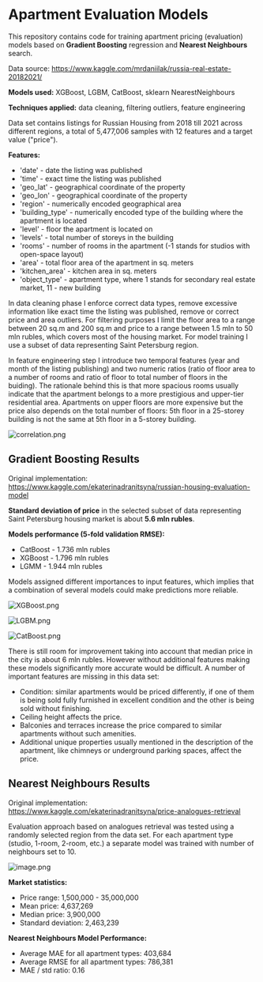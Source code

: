 # Apartment Evaluation Models

This repository contains code for training apartment pricing (evaluation) models based on **Gradient Boosting** regression and **Nearest Neighbours** search.

Data source: https://www.kaggle.com/mrdaniilak/russia-real-estate-20182021/

**Models used:** XGBoost, LGBM, CatBoost, sklearn NearestNeighbours

**Techniques applied:** data cleaning, filtering outliers, feature engineering

Data set contains listings for Russian Housing from 2018 till 2021 across different regions, a total of 5,477,006 samples with 12 features and a target value ("price").

**Features:**
- 'date' - date the listing was published
- 'time' - exact time the listing was published
- 'geo_lat' - geographical coordinate of the property
- 'geo_lon' - geographical coordinate of the property
- 'region' - numerically encoded geographical area
- 'building_type' - numerically encoded type of the building where the apartment is located
- 'level' - floor the apartment is located on
- 'levels' - total number of storeys in the building
- 'rooms' - number of rooms in the apartment (-1 stands for studios with open-space layout)
- 'area' - total floor area of the apartment in sq. meters
- 'kitchen_area' - kitchen area in sq. meters
- 'object_type' - apartment type, where 1 stands for secondary real estate market, 11 - new building

In data cleaning phase I enforce correct data types, remove excessive information like exact time the listing was published, remove or correct price and area outliers. For filtering purposes I limit the floor area to a range between 20 sq.m and 200 sq.m and price to a range between 1.5 mln to 50 mln rubles, which covers most of the housing market. For model training I use a subset of data representing Saint Petersburg region.

In feature engineering step I introduce two temporal features (year and month of the listing publishing) and two numeric ratios (ratio of floor area to a number of rooms and ratio of floor to total number of floors in the buiding). The rationale behind this is that more spacious rooms usually indicate that the apartment belongs to a more prestigious and upper-tier residential area. Apartments on upper floors are more expensive but the price also depends on the total number of floors: 5th floor in a 25-storey building is not the same at 5th floor in a 5-storey building.

![correlation.png](correlation.png)

## Gradient Boosting Results

Original implementation: https://www.kaggle.com/ekaterinadranitsyna/russian-housing-evaluation-model

**Standard deviation of price** in the selected subset of data representing Saint Petersburg housing market is about **5.6 mln rubles**.

**Models performance (5-fold validation RMSE):**
- CatBoost - 1.736 mln rubles
- XGBoost - 1.796 mln rubles
- LGMM - 1.944 mln rubles

Models assigned different importances to input features, which implies that a combination of several models could make predictions more reliable.

![XGBoost.png](XGBoost.png)

![LGBM.png](LGBM.png)

![CatBoost.png](CatBoost.png)

There is still room for improvement taking into account that median price in the city is about 6 mln rubles. However without additional features making these models significantly more accurate would be difficult. A number of important features are missing in this data set:
- Condition: similar apartments would be priced differently, if one of them is being sold fully furnished in excellent condition and the other is being sold without finishing.
- Ceiling height affects the price.
- Balconies and terraces increase the price compared to similar apartments without such amenities.
- Additional unique properties usually mentioned in the description of the apartment, like chimneys or underground parking spaces, affect the price.

## Nearest Neighbours Results

Original implementation: https://www.kaggle.com/ekaterinadranitsyna/price-analogues-retrieval

Evaluation approach based on analogues retrieval was tested using a randomly selected region from the data set. For each apartment type (studio, 1-room, 2-room, etc.) a separate model was trained with number of neighbours set to 10.

![image.png](prices.png)

**Market statistics:**
- Price range: 1,500,000 - 35,000,000
- Mean price: 4,637,269
- Median price: 3,900,000
- Standard deviation: 2,463,239

**Nearest Neighbours Model Performance:**
- Average MAE for all apartment types: 403,684
- Average RMSE for all apartment types: 786,381
- MAE / std ratio: 0.16
